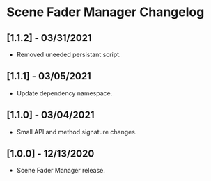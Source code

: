 # Scene Fader Manager Changelog

## [1.1.2] - 03/31/2021
- Removed uneeded persistant script.

## [1.1.1] - 03/05/2021
- Update dependency namespace.

## [1.1.0] - 03/04/2021
- Small API and method signature changes.

## [1.0.0] - 12/13/2020
- Scene Fader Manager release.
